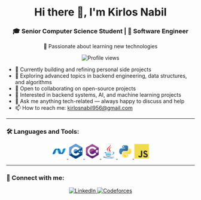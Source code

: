 <h1 align="center">Hi there 👋, I'm Kirlos Nabil</h1>
<h3 align="center">🎓 Senior Computer Science Student | 🧠 Software Engineer</h3>
<p align="center">🚀 Passionate about learning new technologies</p>

<p align="center">
  <img src="https://komarev.com/ghpvc/?username=KirlosNabil&label=Profile%20views&color=0e75b6&style=flat" alt="Profile views" />
</p>

- 🔭 Currently building and refining personal side projects  
- 🌱 Exploring advanced topics in backend engineering, data structures, and algorithms  
- 👯 Open to collaborating on open-source projects  
- 🤝 Interested in backend systems, AI, and machine learning projects  
- 💬 Ask me anything tech-related — always happy to discuss and help
- 📫 How to reach me: kirlosnabil956@gmail.com

---

### 🛠️ Languages and Tools:

<p align="center">
  <a href="https://learn.microsoft.com/en-us/dotnet/core/" target="_blank">
    <img src="https://raw.githubusercontent.com/devicons/devicon/master/icons/dot-net/dot-net-original.svg" alt=".NET" width="40" height="40"/>
  </a>
  <a href="https://www.w3schools.com/cpp/" target="_blank">
    <img src="https://raw.githubusercontent.com/devicons/devicon/master/icons/cplusplus/cplusplus-original.svg" alt="C++" width="40" height="40"/>
  </a>
  <a href="https://learn.microsoft.com/en-us/dotnet/csharp/" target="_blank">
    <img src="https://raw.githubusercontent.com/devicons/devicon/master/icons/csharp/csharp-original.svg" alt="C#" width="40" height="40"/>
  </a>
  <a href="https://www.java.com/" target="_blank">
    <img src="https://raw.githubusercontent.com/devicons/devicon/master/icons/java/java-original.svg" alt="Java" width="40" height="40"/>
  </a>
  <a href="https://www.python.org/" target="_blank">
    <img src="https://raw.githubusercontent.com/devicons/devicon/master/icons/python/python-original.svg" alt="Python" width="40" height="40"/>
  </a>
  <a href="https://developer.mozilla.org/en-US/docs/Web/JavaScript" target="_blank">
    <img src="https://raw.githubusercontent.com/devicons/devicon/master/icons/javascript/javascript-original.svg" alt="JavaScript" width="40" height="40"/>
  </a>
</p>

---

### 🤝 Connect with me:

<p align="center">
  <a href="https://www.linkedin.com/in/kirlos-nabil-b4b44422b/" target="_blank">
    <img src="https://img.shields.io/badge/LinkedIn-blue?logo=linkedin&style=for-the-badge" alt="LinkedIn"/>
  </a>
  <a href="https://codeforces.com/profile/Kirlos_Nabil" target="_blank">
    <img src="https://img.shields.io/badge/Codeforces-orange?logo=codeforces&style=for-the-badge" alt="Codeforces"/>
  </a>
</p>
